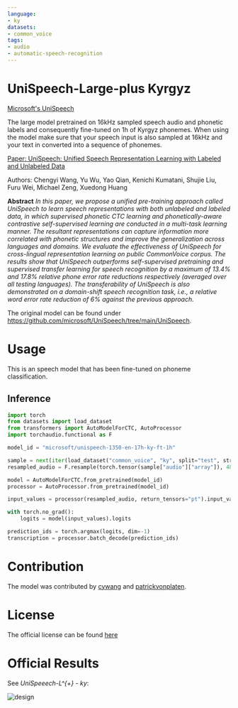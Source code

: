 ```yaml
---
language:
- ky
datasets:
- common_voice
tags:
- audio
- automatic-speech-recognition
---
```


# UniSpeech-Large-plus Kyrgyz

[Microsoft's UniSpeech](https://www.microsoft.com/en-us/research/publication/unispeech-unified-speech-representation-learning-with-labeled-and-unlabeled-data/)

The large model pretrained on 16kHz sampled speech audio and phonetic labels and consequently fine-tuned on 1h of Kyrgyz phonemes. 
When using the model make sure that your speech input is also sampled at 16kHz and your text in converted into a sequence of phonemes. 

[Paper: UniSpeech: Unified Speech Representation Learning
with Labeled and Unlabeled Data](https://arxiv.org/abs/2101.07597)

Authors: Chengyi Wang, Yu Wu, Yao Qian, Kenichi Kumatani, Shujie Liu, Furu Wei, Michael Zeng, Xuedong Huang

**Abstract**
*In this paper, we propose a unified pre-training approach called UniSpeech to learn speech representations with both unlabeled and labeled data, in which supervised phonetic CTC learning and phonetically-aware contrastive self-supervised learning are conducted in a multi-task learning manner. The resultant representations can capture information more correlated with phonetic structures and improve the generalization across languages and domains. We evaluate the effectiveness of UniSpeech for cross-lingual representation learning on public CommonVoice corpus. The results show that UniSpeech outperforms self-supervised pretraining and supervised transfer learning for speech recognition by a maximum of 13.4% and 17.8% relative phone error rate reductions respectively (averaged over all testing languages). The transferability of UniSpeech is also demonstrated on a domain-shift speech recognition task, i.e., a relative word error rate reduction of 6% against the previous approach.*

The original model can be found under https://github.com/microsoft/UniSpeech/tree/main/UniSpeech.

# Usage

This is an speech model that has been fine-tuned on phoneme classification.

## Inference

```python
import torch
from datasets import load_dataset
from transformers import AutoModelForCTC, AutoProcessor
import torchaudio.functional as F

model_id = "microsoft/unispeech-1350-en-17h-ky-ft-1h"

sample = next(iter(load_dataset("common_voice", "ky", split="test", streaming=True)))
resampled_audio = F.resample(torch.tensor(sample["audio"]["array"]), 48_000, 16_000).numpy()

model = AutoModelForCTC.from_pretrained(model_id)
processor = AutoProcessor.from_pretrained(model_id)

input_values = processor(resampled_audio, return_tensors="pt").input_values

with torch.no_grad():
    logits = model(input_values).logits

prediction_ids = torch.argmax(logits, dim=-1)
transcription = processor.batch_decode(prediction_ids)
```

# Contribution

The model was contributed by [cywang](https://huggingface.co/cywang) and [patrickvonplaten](https://huggingface.co/patrickvonplaten).

# License

The official license can be found [here](https://github.com/microsoft/UniSpeech/blob/main/LICENSE)

# Official Results

See *UniSpeeech-L^{+}* - *ky*:

![design](https://raw.githubusercontent.com/patrickvonplaten/scientific_images/master/unispeech_results.png)